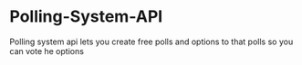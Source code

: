 # Polling-System-API
Polling system api lets you create free polls and options to that polls so you can vote he options

